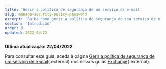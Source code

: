 ```yaml
---
title: 'Gerir a política de segurança de um serviço de e-mail'
slug: manage-security-policy-password
excerpt: 'Saiba como gerir a política de segurança do seu serviço de e-mail.'
section: 'Introdução'
order: 8
updated: 2022-04-22
---
```


**Última atualização: 22/04/2022**

Para consultar este guia, aceda à página [Gerir a política de segurança de um serviço de e-mail](https://docs.ovh.com/pt/microsoft-collaborative-solutions/gerir-politica-de-seguranca-palavra-passe/){.external} dos nossos guias [Exchange](https://docs.ovh.com/pt/microsoft-collaborative-solutions/){.external}.